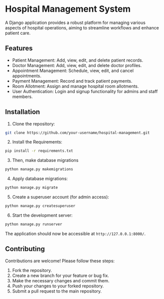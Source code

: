# Hospital Management System

A Django application provides a robust platform for managing various aspects of hospital operations, aiming to streamline workflows and enhance patient care. 

## Features

- Patient Management: Add, view, edit, and delete patient records.
- Doctor Management: Add, view, edit, and delete doctor profiles.
- Appointment Management: Schedule, view, edit, and cancel appointments.
- Payment Management: Record and track patient payments.
- Room Allotment: Assign and manage hospital room allotments.
- User Authentication: Login and signup functionality for admins and staff members.

## Installation

1. Clone the repository:

```bash
git clone https://github.com/your-username/hospital-management.git
```

2. Install the Requirements:

```bash
pip install -r requirements.txt
```

3. Then, make database migrations

```bash
python manage.py makemigrations
```

4. Apply database migrations:

```bash
python manage.py migrate
```

5. Create a superuser account (for admin access):

```bash
python manage.py createsuperuser
```

6. Start the development server:

```bash
python manage.py runserver
```

The application should now be accessible at `http://127.0.0.1:8000/`.

## Contributing

Contributions are welcome! Please follow these steps:

1. Fork the repository.
2. Create a new branch for your feature or bug fix.
3. Make the necessary changes and commit them.
4. Push your changes to your forked repository.
5. Submit a pull request to the main repository.

